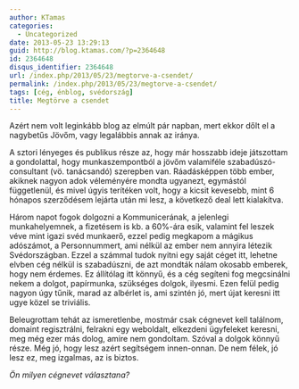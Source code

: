 ```yaml
---
author: KTamas
categories:
  - Uncategorized
date: 2013-05-23 13:29:13
guid: http://blog.ktamas.com/?p=2364648
id: 2364648
disqus_identifier: 2364648
url: /index.php/2013/05/23/megtorve-a-csendet/
permalink: /index.php/2013/05/23/megtorve-a-csendet/
tags: [cég, énblog, svédország]
title: Megtörve a csendet
---
```


Azért nem volt leginkább blog az elmúlt pár napban, mert ekkor dőlt el a nagybetűs Jövőm, vagy legalábbis annak az iránya.

A sztori lényeges és publikus része az, hogy már hosszabb ideje játszottam a gondolattal, hogy munkaszempontból a jövőm valamiféle szabadúszó-consultant (vö. tanácsandó) szerepben van. Ráadásképpen több ember, akiknek nagyon adok véleményére mondta ugyanezt, egymástól függetlenül, és mivel úgyis terítéken volt, hogy a kicsit kevesebb, mint 6 hónapos szerződésem lejárta után mi lesz, a következő deal lett kialakítva.

Három napot fogok dolgozni a Kommunicerának, a jelenlegi munkahelyemnek, a fizetésem is kb. a 60%-ára esik, valamint fel leszek véve mint igazi svéd munkaerő, ezzel pedig megkapom a mágikus adószámot, a Personnummert, ami nélkül az ember nem annyira létezik Svédországban. Ezzel a számmal tudok nyitni egy saját céget itt, lehetne elvben cég nélkül is szabadúszni, de azt mondták nálam okosabb emberek, hogy nem érdemes. Ez állítólag itt könnyű, és a cég segíteni fog megcsinálni nekem a dolgot, papírmunka, szükséges dolgok, ilyesmi. Ezen felül pedig nagyon úgy tűnik, marad az albérlet is, ami szintén jó, mert újat keresni itt ugye közel se triviális.

Beleugrottam tehát az ismeretlenbe, mostmár csak cégnevet kell találnom, domaint regisztrálni, felrakni egy weboldalt, elkezdeni ügyfeleket keresni, meg még ezer más dolog, amire nem gondoltam. Szóval a dolgok könnyű része. Még jó, hogy lesz azért segítségem innen-onnan. De nem félek, jó lesz ez, meg izgalmas, az is biztos.

_Ön milyen cégnevet választana?_
